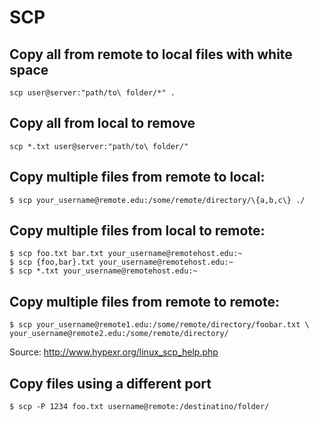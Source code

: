 # SCP

## Copy all from remote to local files with white space

	scp user@server:"path/to\ folder/*" .

## Copy all from local to remove

	scp *.txt user@server:"path/to\ folder/"

## Copy multiple files from remote to local:

	$ scp your_username@remote.edu:/some/remote/directory/\{a,b,c\} ./

## Copy multiple files from local to remote:

	$ scp foo.txt bar.txt your_username@remotehost.edu:~
	$ scp {foo,bar}.txt your_username@remotehost.edu:~
	$ scp *.txt your_username@remotehost.edu:~

## Copy multiple files from remote to remote:

	$ scp your_username@remote1.edu:/some/remote/directory/foobar.txt \
	your_username@remote2.edu:/some/remote/directory/

Source: <http://www.hypexr.org/linux_scp_help.php>

## Copy files using a different port

    $ scp -P 1234 foo.txt username@remote:/destinatino/folder/

